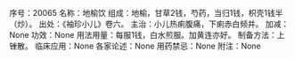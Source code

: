 序号：20065
名称：地榆饮
组成：地榆，甘草2钱，芍药，当归1钱，枳壳1钱半（炒）。
出处：《袖珍小儿》卷六。
主治：小儿热痢腹痛，下痢赤白频并。
加减：None
功效：None
用法用量：每服1钱，白水煎服。加黄连亦好。
制备方法：上锉散。
临床应用：None
各家论述：None
用药禁忌：None
附注：None
